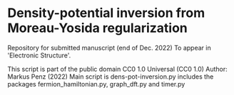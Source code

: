 # Density-potential inversion from Moreau-Yosida regularization

Repository for submitted manuscript (end of Dec. 2022)
To appear in 'Electronic Structure'.

This script is part of the public domain CC0 1.0 Universal (CC0 1.0)
Author: Markus Penz (2022)
Main script is dens-pot-inversion.py includes the packages fermion_hamiltonian.py, graph_dft.py and timer.py
